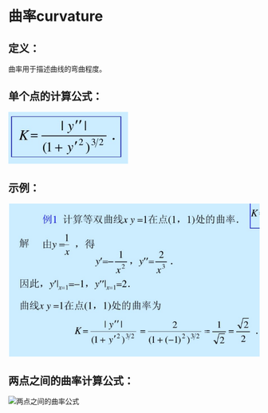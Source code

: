 # 曲率curvature
## 定义：
曲率用于描述曲线的弯曲程度。

## 单个点的计算公式：
![curvature formula](../images/curvature_formula.png)
## 示例：
![curvature example](../images/curvature_example.png)
## 两点之间的曲率计算公式：
![两点之间的曲率公式](../images/两点之间的曲率公式.png)
